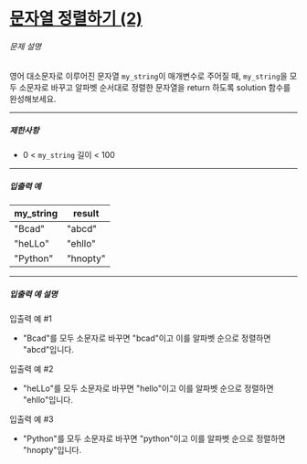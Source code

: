 # [문자열 정렬하기 (2)](https://school.programmers.co.kr/learn/courses/30/lessons/120911)


###### 문제 설명


영어 대소문자로 이루어진 문자열 `my_string`이 매개변수로 주어질 때, `my_string`을 모두 소문자로 바꾸고 알파벳 순서대로 정렬한 문자열을 return 하도록 solution 함수를 완성해보세요.




---


##### 제한사항


* 0 \< `my_string` 길이 \< 100




---


##### 입출력 예




| my\_string | result |
| --- | --- |
| "Bcad" | "abcd" |
| "heLLo" | "ehllo" |
| "Python" | "hnopty" |




---


##### 입출력 예 설명


입출력 예 \#1


* "Bcad"를 모두 소문자로 바꾸면 "bcad"이고 이를 알파벳 순으로 정렬하면 "abcd"입니다.


입출력 예 \#2


* "heLLo"를 모두 소문자로 바꾸면 "hello"이고 이를 알파벳 순으로 정렬하면 "ehllo"입니다.


입출력 예 \#3


* "Python"를 모두 소문자로 바꾸면 "python"이고 이를 알파벳 순으로 정렬하면 "hnopty"입니다.



